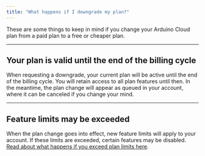 ```yaml
---
title: "What happens if I downgrade my plan?"
---
```


These are some things to keep in mind if you change your Arduino Cloud plan from a paid plan to a free or cheaper plan.

---

## Your plan is valid until the end of the billing cycle

When requesting a downgrade, your current plan will be active until the end of the billing cycle. You will retain access to all plan features until then. In the meantime, the plan change will appear as queued in your account, where it can be canceled if you change your mind.

---

## Feature limits may be exceeded

When the plan change goes into effect, new feature limits will apply to your account. If these limits are exceeded, certain features may be disabled. [Read about what happens if you exceed plan limits here](https://support.arduino.cc/hc/en-us/articles/4401874212370-If-you-exceed-plan-limits-after-downgrading).
